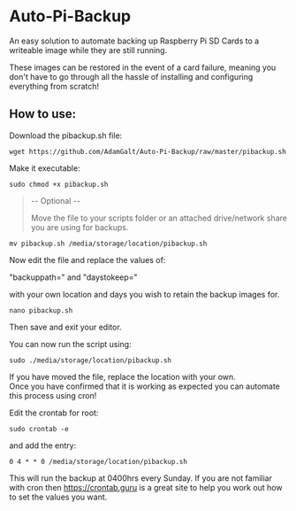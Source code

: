 # Auto-Pi-Backup
An easy solution to automate backing up Raspberry Pi SD Cards to a writeable image while they are still running.

These images can be restored in the event of a card failure, meaning you don't have to go through all the hassle of installing and configuring everything from scratch!

## How to use:

Download the pibackup.sh file:

`wget https://github.com/AdamGalt/Auto-Pi-Backup/raw/master/pibackup.sh`

Make it executable:

`sudo chmod +x pibackup.sh`

> -- Optional --
>
> Move the file to your scripts folder or an attached drive/network share you are using for backups. 

`mv pibackup.sh /media/storage/location/pibackup.sh`

Now edit the file and replace the values of:

"backuppath="  and  "daystokeep="

with your own location and days you wish to retain the backup images for. 

`nano pibackup.sh`

Then save and exit your editor.

You can now run the script using:

`sudo ./media/storage/location/pibackup.sh`

If you have moved the file, replace the location with your own.    
Once you have confirmed that it is working as expected you can automate this process using cron!

Edit the crontab for root:

`sudo crontab -e`

and add the entry:

`0 4 * * 0 /media/storage/location/pibackup.sh`

This will run the backup at 0400hrs every Sunday. If you are not familiar with cron then https://crontab.guru is a great site to help you work out how to set the values you want.
